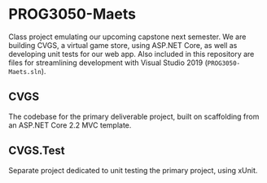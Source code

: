 # PROG3050-Maets
Class project emulating our upcoming capstone next semester. We are building CVGS, a virtual game store, using ASP.NET Core, as well as developing unit tests for our web app. 
Also included in this repository are files for streamlining development with Visual Studio 2019 (`PROG3050-Maets.sln`).

## CVGS
The codebase for the primary deliverable project, built on scaffolding from an ASP.NET Core 2.2 MVC template.

## CVGS.Test
Separate project dedicated to unit testing the primary project, using xUnit.

